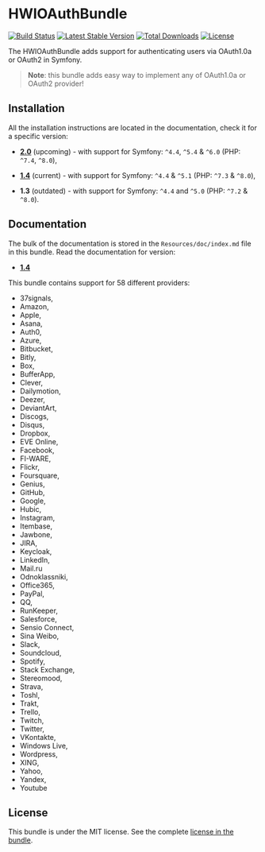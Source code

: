HWIOAuthBundle
==============

[![Build Status](https://github.com/hwi/HWIOAuthBundle/workflows/CI/badge.svg?branch=1.4)](https://github.com/hwi/HWIOAuthBundle/actions?query=workflow%3ACI) [![Latest Stable Version](https://poser.pugx.org/hwi/oauth-bundle/v/stable.svg)](https://packagist.org/packages/hwi/oauth-bundle) [![Total Downloads](https://poser.pugx.org/hwi/oauth-bundle/downloads.svg)](https://packagist.org/packages/hwi/oauth-bundle) [![License](https://poser.pugx.org/hwi/oauth-bundle/license.svg)](https://packagist.org/packages/hwi/oauth-bundle)

The HWIOAuthBundle adds support for authenticating users via OAuth1.0a or OAuth2 in Symfony.

> __Note__: this bundle adds easy way to implement any of OAuth1.0a or OAuth2 provider!

Installation
------------

All the installation instructions are located in the documentation, check it for a specific version:

* [__2.0__](https://github.com/hwi/HWIOAuthBundle/blob/master/docs/1-setting_up_the_bundle.md) (upcoming) - with support for Symfony: `^4.4`, `^5.4` & `^6.0` (PHP: `^7.4`, `^8.0`),

* [__1.4__](https://github.com/hwi/HWIOAuthBundle/blob/1.4/docs/1-setting_up_the_bundle.md) (current) - with support for Symfony: `^4.4` & `^5.1` (PHP: `^7.3` & `^8.0`),

* __1.3__ (outdated) - with support for Symfony: `^4.4` and `^5.0` (PHP: `^7.2` & `^8.0`).


Documentation
-------------

The bulk of the documentation is stored in the `Resources/doc/index.md`
file in this bundle. Read the documentation for version:

* [__1.4__](https://github.com/hwi/HWIOAuthBundle/blob/1.4/docs/index.md)

This bundle contains support for 58 different providers:
* 37signals,
* Amazon,
* Apple,
* Asana,
* Auth0,
* Azure,
* Bitbucket,
* Bitly,
* Box,
* BufferApp,
* Clever,
* Dailymotion,
* Deezer,
* DeviantArt,
* Discogs,
* Disqus,
* Dropbox,
* EVE Online,
* Facebook,
* FI-WARE,
* Flickr,
* Foursquare,
* Genius,
* GitHub,
* Google,
* Hubic,
* Instagram,
* Itembase,
* Jawbone,
* JIRA,
* Keycloak,
* LinkedIn,
* Mail.ru
* Odnoklassniki,
* Office365,
* PayPal,
* QQ,
* RunKeeper,
* Salesforce,
* Sensio Connect,
* Sina Weibo,
* Slack,
* Soundcloud,
* Spotify,
* Stack Exchange,
* Stereomood,
* Strava,
* Toshl,
* Trakt,
* Trello,
* Twitch,
* Twitter,
* VKontakte,
* Windows Live,
* Wordpress,
* XING,
* Yahoo,
* Yandex,
* Youtube

License
-------

This bundle is under the MIT license. See the complete [license in the bundle](https://github.com/hwi/HWIOAuthBundle/blob/master/LICENSE).
